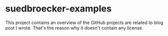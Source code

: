 # suedbroecker-examples
This project contains an overview of the GitHub projects are related to blog post I wrote. That's the reason why it doesn't contain any license.
